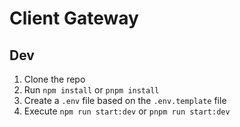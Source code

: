 # Client Gateway

## Dev

1. Clone the repo
2. Run `npm install` or `pnpm install`
3. Create a `.env` file based on the `.env.template` file
4. Execute `npm run start:dev` or `pnpm run start:dev`
